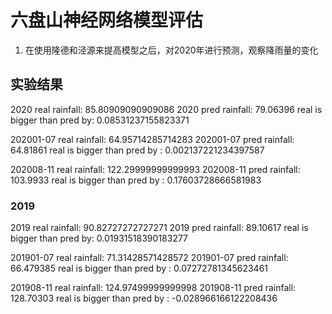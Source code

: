 # 六盘山神经网络模型评估
1. 在使用隆德和泾源来提高模型之后，对2020年进行预测，观察降雨量的变化


## 实验结果
2020 real rainfall:  85.80909090909086
2020 pred rainfall:  79.06396
real is bigger than pred by:  0.08531237155823371 

202001-07 real rainfall:  64.95714285714283
202001-07 pred rainfall:  64.81861
real is bigger than pred by : 0.002137221234397587 

202008-11 real rainfall:  122.29999999999993
202008-11 pred rainfall:  103.9933
real is bigger than pred by : 0.17603728666581983 


### 2019
2019 real rainfall: 90.82727272727271
2019 pred rainfall: 89.10617
real is bigger than pred by: 0.01931518390183277

201901-07 real rainfall: 71.31428571428572
201901-07 pred rainfall: 66.479385
real is bigger than pred by : 0.07272781345623461

201908-11 real rainfall: 124.97499999999998
201908-11 pred rainfall: 128.70303
real is bigger than pred by : -0.028966166122208436